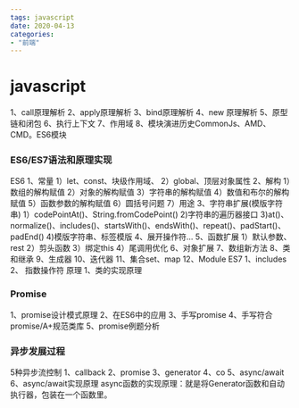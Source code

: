 ```yaml
---
tags: javascript
date: 2020-04-13
categories: 
- "前端"
---
```

# javascript

1、call原理解析
2、apply原理解析
3、bind原理解析
4、new 原理解析
5、原型链和闭包
6、执行上下文
7、作用域
8、模块演进历史CommonJs、AMD、CMD。ES6模块


### ES6/ES7语法和原理实现
ES6
1、常量
1）let、const、块级作用域、
2）global、顶层对象属性
2、解构
1）数组的解构赋值
2）对象的解构赋值
3）字符串的解构赋值
4）数值和布尔的解构赋值
5）函数参数的解构赋值
6）圆括号问题
7）用途
3、字符串扩展(模版字符串)
1）codePointAt()、String.fromCodePoint()
2)字符串的遍历器接口
3)at()、normalize()、includes()、startsWith()、endsWith()、repeat()、padStart()、padEnd()
4)模版字符串、标签模版
4、展开操作符...
5、函数扩展
1）默认参数、rest
2）剪头函数
3）绑定this
4）尾调用优化
6、对象扩展
7、数组新方法
8、类和继承
9、生成器
10、迭代器
11、集合set、map
12、Module
ES7
1、includes
2、 指数操作符
原理
1、类的实现原理


### Promise
1、promise设计模式原理
2、在ES6中的应用
3、手写promise
4、手写符合promise/A+规范类库
5、promise例题分析

### 异步发展过程
5种异步流控制
1、callback
2、promise
3、generator
4、co
5、async/await
6、async/await实现原理
async函数的实现原理：就是将Generator函数和自动执行器，包装在一个函数里。